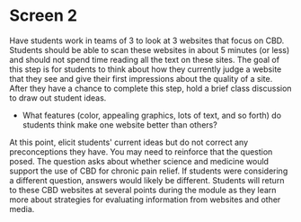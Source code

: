 # Screen 2

Have students work in teams of 3 to look at 3 websites that focus on CBD. Students should be able to scan these websites in about 5 minutes (or less) and should not spend time reading all the text on these sites. The goal of this step is for students to think about how they currently judge a website that they see and give their first impressions about the quality of a site. After they have a chance to complete this step, hold a brief class discussion to draw out student ideas. 

- What features (color, appealing graphics, lots of text, and so forth) do students think make one website better than others? 

At this point, elicit students' current ideas but do not correct any preconceptions they have. You may need to reinforce that the question posed. The question asks about whether science and medicine would support the use of CBD for chronic pain relief. If students were considering a different question, answers would likely be different. Students will return to these CBD websites at several points during the module as they learn more about strategies for evaluating information from websites and other media.